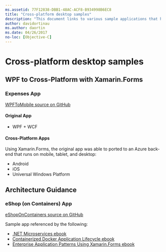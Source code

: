 ```yaml
---
ms.assetid: 77F12838-DBB1-48AC-ACF8-B934998B6EC8
title: "Cross-platform desktop samples"
description: "This document links to various sample applications that have been ported to run as cross-platform apps with Xamarin."
author: davidortinau
ms.author: daortin
ms.date: 04/26/2017
no-loc: [Objective-C]
---
```


# Cross-platform desktop samples

## WPF to Cross-Platform with Xamarin.Forms

### Expenses App

[WPFToMobile source on GitHub](https://github.com/nishanil/WPFToMobile)

#### Original App

* WPF + WCF

#### Cross-Platform Apps

Using Xamarin.Forms, the original app was able to ported to an Azure
back-end that runs on mobile, tablet, and desktop:

* Android
* iOS
* Universal Windows Platform

## Architecture Guidance

### eShop (on Containers) App

[eShopOnContainers source on GitHub](https://github.com/dotnet-architecture/eShopOnContainers)

Sample app referenced by the following:

* [.NET Microservices ebook](https://aka.ms/microservicesebook)
* [Containerized Docker Application Lifecycle ebook](https://aka.ms/dockerlifecycleebook)
* [Enterprise Application Patterns Using Xamarin.Forms ebook](~/xamarin-forms/enterprise-application-patterns/index.md)
